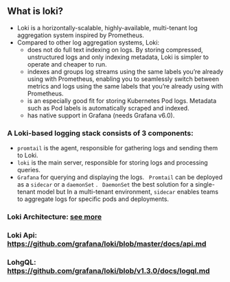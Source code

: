 

## What is loki?

- Loki is a horizontally-scalable, highly-available, multi-tenant log aggregation system inspired by Prometheus.
- Compared to other log aggregation systems, Loki:
   - does not do full text indexing on logs. By storing compressed, unstructured logs and only indexing metadata, Loki is     simpler to operate and cheaper to run.
  - indexes and groups log streams using the same labels you’re already using with Prometheus, enabling you to seamlessly switch between metrics and logs using the same labels that you’re already using with Prometheus.
  - is an especially good fit for storing Kubernetes Pod logs. Metadata such as Pod labels is automatically scraped and indexed.
  - has native support in Grafana (needs Grafana v6.0).

### A Loki-based logging stack consists of 3 components:

- ``` promtail ``` is the agent, responsible for gathering logs and sending them to Loki.
- ``` loki ``` is the main server, responsible for storing logs and processing queries.
- ``` Grafana ``` for querying and displaying the logs.
``` Promtail``` can be deployed as a ``` sidecar ``` or a ``` daemonSet ``` . ``` DaemonSet``` the best solution for a single-tenant model but In a multi-tenant environment, ``` sidecar ``` enables teams to aggregate logs for specific pods and deployments.

### Loki Architecture: [see more](https://github.com/grafana/loki/blob/v1.3.0/docs/architecture.md#components)

### Loki Api: https://github.com/grafana/loki/blob/master/docs/api.md

### LohgQL: https://github.com/grafana/loki/blob/v1.3.0/docs/logql.md

